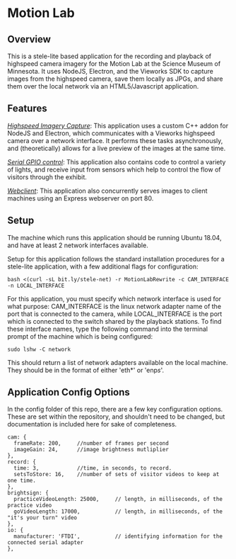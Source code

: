 # Motion Lab

## Overview

This is a stele-lite based application for the recording and playback of highspeed camera imagery for the Motion Lab at the Science Museum of Minnesota. It uses NodeJS, Electron, and the Vieworks SDK to capture images from the highspeed camera, save them locally as JPGs, and share them over the local network via an HTML5/Javascript application.

## Features

_<span style="text-decoration:underline;">Highspeed Imagery Capture</span>_: This application uses a custom C++ addon for NodeJS and Electron, which communicates with a Vieworks highspeed camera over a network interface. It performs these tasks asynchronously, and (theoretically) allows for a live preview of the images at the same time.

_<span style="text-decoration:underline;">Serial GPIO control</span>_: This application also contains code to control a variety of lights, and receive input from sensors which help to control the flow of visitors through the exhibit.

_<span style="text-decoration:underline;">Webclient</span>_: This application also concurrently serves images to client machines using an Express webserver on port 80.

## Setup

The machine which runs this application should be running Ubuntu 18.04, and have at least 2 network interfaces available.

Setup for this application follows the standard installation procedures for a stele-lite application, with a few additional flags for configuration:

```
bash <(curl -sL bit.ly/stele-net) -r MotionLabRewrite -c CAM_INTERFACE -n LOCAL_INTERFACE
```

For this application, you must specify which network interface is used for what purpose: CAM_INTERFACE is the linux network adapter name of the port that is connected to the camera,
while LOCAL_INTERFACE is the port which is connected to the switch shared by the playback stations. To find these interface names, type the following command into the terminal prompt of the machine which is being configured:

```
sudo lshw -C network
```

This should return a list of network adapters available on the local machine. They should be in the format of either 'eth*' or 'enp*s*'.

## Application Config Options

In the config folder of this repo, there are a few key configuration options. These are set within the repository, and shouldn't need to be changed, but documentation is included here for sake of completeness.

```
cam: {
  frameRate: 200,     //number of frames per second
  imageGain: 24,      //image brightness mutliplier
},
record: {
  time: 3,            //time, in seconds, to record.
  setsToStore: 16,    //number of sets of visitor videos to keep at one time.
},
brightsign: {
  practiceVideoLength: 25000,     // length, in milliseconds, of the practice video
  goVideoLength: 17000,           // length, in milliseconds, of the "it's your turn" video
},
io: {
  manufacturer: 'FTDI',           // identifying information for the connected serial adapter
},
```
